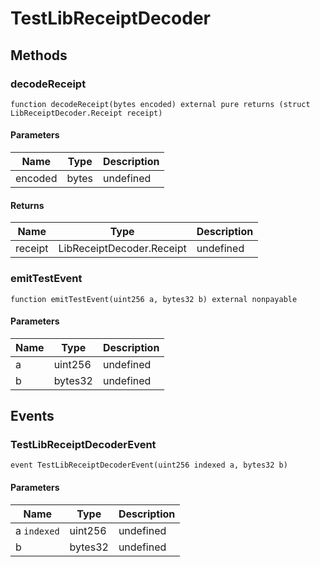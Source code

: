 # TestLibReceiptDecoder









## Methods

### decodeReceipt

```solidity
function decodeReceipt(bytes encoded) external pure returns (struct LibReceiptDecoder.Receipt receipt)
```





#### Parameters

| Name | Type | Description |
|---|---|---|
| encoded | bytes | undefined |

#### Returns

| Name | Type | Description |
|---|---|---|
| receipt | LibReceiptDecoder.Receipt | undefined |

### emitTestEvent

```solidity
function emitTestEvent(uint256 a, bytes32 b) external nonpayable
```





#### Parameters

| Name | Type | Description |
|---|---|---|
| a | uint256 | undefined |
| b | bytes32 | undefined |



## Events

### TestLibReceiptDecoderEvent

```solidity
event TestLibReceiptDecoderEvent(uint256 indexed a, bytes32 b)
```





#### Parameters

| Name | Type | Description |
|---|---|---|
| a `indexed` | uint256 | undefined |
| b  | bytes32 | undefined |



